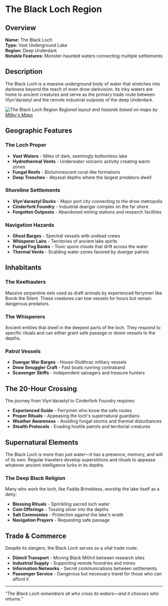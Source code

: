# The Black Loch Region

<link rel="stylesheet" href="../drow_theme.css">

## Overview
**Name:** The Black Loch  
**Type:** Vast Underground Lake  
**Region:** Deep Underdark  
**Notable Features:** Monster-haunted waters connecting multiple settlements  

## Description
The Black Loch is a massive underground body of water that stretches into darkness beyond the reach of even drow darkvision. Its inky waters are home to ancient creatures and serve as the primary trade route between Vlyn'darastyl and the remote industrial outposts of the deep Underdark.

![The Black Loch Region](https://www.milbysmaps.com/wp-content/uploads/2021/03/The-Black-Loch-1e-WEB.jpg)
*Regional layout and hazards based on maps by [Milby's Maps](https://www.milbysmaps.com/)*

## Geographic Features

### The Loch Proper
- **Vast Waters** - Miles of dark, seemingly bottomless lake
- **Hydrothermal Vents** - Underwater volcanic activity creating warm zones
- **Fungal Reefs** - Bioluminescent coral-like formations
- **Deep Trenches** - Abyssal depths where the largest predators dwell

### Shoreline Settlements
- **Vlyn'darastyl Docks** - Major port city connecting to the drow metropolis
- **Cinderfork Foundry** - Industrial duergar complex on the far shore
- **Forgotten Outposts** - Abandoned mining stations and research facilities

### Navigation Hazards
- **Ghost Barges** - Spectral vessels with undead crews
- **Whisperer Lairs** - Territories of ancient lake spirits
- **Fungal Fog Banks** - Toxic spore clouds that drift across the water
- **Thermal Vents** - Scalding water zones favored by duergar patrols

## Inhabitants

### The Keelhaulers
Massive serpentine eels used as draft animals by experienced ferrymen like Borok the Silent. These creatures can tow vessels for hours but remain dangerous predators.

### The Whisperers
Ancient entities that dwell in the deepest parts of the loch. They respond to specific rituals and can either grant safe passage or doom vessels to the depths.

### Patrol Vessels
- **Duergar War Barges** - House Glutthraz military vessels
- **Drow Smuggler Craft** - Fast boats running contraband
- **Scavenger Skiffs** - Independent salvagers and treasure hunters

## The 20-Hour Crossing
The journey from Vlyn'darastyl to Cinderfork Foundry requires:
- **Experienced Guide** - Ferrymen who know the safe routes
- **Proper Rituals** - Appeasing the loch's supernatural guardians
- **Weather Awareness** - Avoiding fungal storms and thermal disturbances
- **Stealth Protocols** - Evading hostile patrols and territorial creatures

## Supernatural Elements
The Black Loch is more than just water—it has a presence, memory, and will of its own. Regular travelers develop superstitions and rituals to appease whatever ancient intelligence lurks in its depths.

### The Deep Black Religion
Many who work the loch, like Fadda Brinebless, worship the lake itself as a deity:
- **Blessing Rituals** - Sprinkling sacred loch water
- **Coin Offerings** - Tossing silver into the depths
- **Salt Ceremonies** - Protection against the lake's wrath
- **Navigation Prayers** - Requesting safe passage

## Trade & Commerce
Despite its dangers, the Black Loch serves as a vital trade route:
- **Dûmril Transport** - Moving Black Mithril between research sites
- **Industrial Supply** - Supporting remote foundries and mines
- **Information Networks** - Secret communications between settlements
- **Passenger Service** - Dangerous but necessary travel for those who can afford it


---

*"The Black Loch remembers all who cross its waters—and it chooses who returns."*
